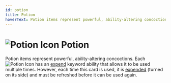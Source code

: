 ```yaml
---
id: potion
title: Potion
hoverText: Potion items represent powerful, ability-altering concoctions. Each Potion has an [expend](/docs/adventurer/items/expend) keyword ability that allows it to be used multiple times. However, each time this card is used, it is [expended](/docs/adventurer/items/expend) (turned on its side) and must be refreshed before it can be used again.
---
```


# <img src="/icons/potion.svg" alt="Potion Icon" /> Potion

Potion items represent powerful, ability-altering concoctions. Each <img src="/icons/potion.svg" alt="Potion Icon" className="icon-svg" /> has an [expend](/docs/adventurer/items/expend) keyword ability that allows it to be used multiple times. However, each time this card is used, it is [expended](/docs/adventurer/items/expend) (turned on its side) and must be refreshed before it can be used again.
